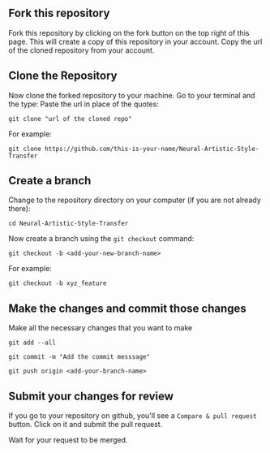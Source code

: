 ## Fork this repository

Fork this repository by clicking on the fork button on the top right of this page. This will create a copy of this repository in your account. Copy the url of the cloned repository from your account.

## Clone the Repository

Now clone the forked repository to your machine. Go to your terminal and the type:
Paste the url in place of the quotes:
```
git clone "url of the cloned repo"
```

For example:

```
git clone https://github.com/this-is-your-name/Neural-Artistic-Style-Transfer
```


## Create a branch

Change to the repository directory on your computer (if you are not already there):
```
cd Neural-Artistic-Style-Transfer
```
Now create a branch using the `git checkout` command:
```
git checkout -b <add-your-new-branch-name>
```

For example:
```
git checkout -b xyz_feature
```

## Make the changes and commit those changes

Make all the necessary changes that you want to make
```
git add --all
```

```
git commit -m "Add the commit messsage"

```

```
git push origin <add-your-branch-name>
```

## Submit your changes for review

If you go to your repository on github, you'll see a `Compare & pull request` button. Click on it and submit the pull request. 

Wait for your request to be merged. 






